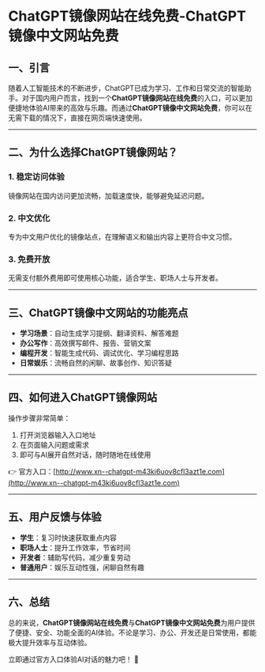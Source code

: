 # ChatGPT镜像网站在线免费-ChatGPT镜像中文网站免费

## 一、引言

随着人工智能技术的不断进步，ChatGPT已成为学习、工作和日常交流的智能助手。对于国内用户而言，找到一个**ChatGPT镜像网站在线免费**的入口，可以更加便捷地体验AI带来的高效与乐趣。而通过**ChatGPT镜像中文网站免费**，你可以在无需下载的情况下，直接在网页端快速使用。

---

## 二、为什么选择ChatGPT镜像网站？

### 1. 稳定访问体验

镜像网站在国内访问更加流畅，加载速度快，能够避免延迟问题。

### 2. 中文优化

专为中文用户优化的镜像站点，在理解语义和输出内容上更符合中文习惯。

### 3. 免费开放

无需支付额外费用即可使用核心功能，适合学生、职场人士与开发者。

---

## 三、ChatGPT镜像中文网站的功能亮点

* **学习场景**：自动生成学习提纲、翻译资料、解答难题
* **办公写作**：高效撰写邮件、报告、营销文案
* **编程开发**：智能生成代码、调试优化、学习编程思路
* **日常娱乐**：流畅自然的闲聊、故事创作、知识答疑

---

## 四、如何进入ChatGPT镜像网站

操作步骤非常简单：

1. 打开浏览器输入入口地址
2. 在页面输入问题或需求
3. 即可与AI展开自然对话，随时随地在线使用

👉 官方入口：[http://www.xn--chatgpt-m43ki6uov8cfl3azt1e.com](http://www.xn--chatgpt-m43ki6uov8cfl3azt1e.com)

---

## 五、用户反馈与体验

* **学生**：复习时快速获取重点内容
* **职场人士**：提升工作效率，节省时间
* **开发者**：辅助写代码，减少重复劳动
* **普通用户**：娱乐互动性强，闲聊自然有趣

---

## 六、总结

总的来说，**ChatGPT镜像网站在线免费**与**ChatGPT镜像中文网站免费**为用户提供了便捷、安全、功能全面的AI体验。不论是学习、办公、开发还是日常使用，都能极大提升效率与互动体验。

立即通过官方入口体验AI对话的魅力吧！ 🚀

